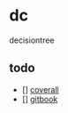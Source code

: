 # dc
decisiontree

## todo
- [] [coverall](https://coveralls.io/)
- [] [gitbook](https://www.gitbook.com/)
